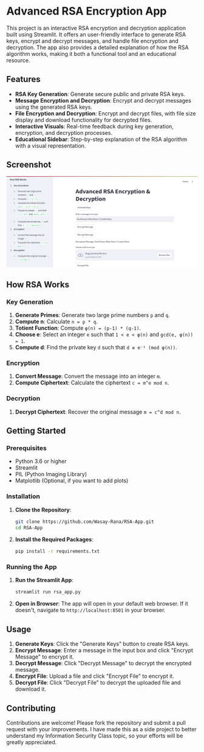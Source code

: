# Advanced RSA Encryption App

This project is an interactive RSA encryption and decryption application built using Streamlit. It offers an user-friendly interface to generate RSA keys, encrypt and decrypt messages, and handle file encryption and decryption. The app also provides a detailed explanation of how the RSA algorithm works, making it both a functional tool and an educational resource.

## Features

- **RSA Key Generation**: Generate secure public and private RSA keys.
- **Message Encryption and Decryption**: Encrypt and decrypt messages using the generated RSA keys.
- **File Encryption and Decryption**: Encrypt and decrypt files, with file size display and download functionality for decrypted files.
- **Interactive Visuals**: Real-time feedback during key generation, encryption, and decryption processes.
- **Educational Sidebar**: Step-by-step explanation of the RSA algorithm with a visual representation.

## Screenshot

![UI Image](/images/app_ui.png)

## How RSA Works

### Key Generation
1. **Generate Primes**: Generate two large prime numbers `p` and `q`.
2. **Compute n**: Calculate `n = p * q`.
3. **Totient Function**: Compute `φ(n) = (p-1) * (q-1)`.
4. **Choose e**: Select an integer `e` such that `1 < e < φ(n)` and `gcd(e, φ(n)) = 1`.
5. **Compute d**: Find the private key `d` such that `d ≡ e⁻¹ (mod φ(n))`.

### Encryption
1. **Convert Message**: Convert the message into an integer `m`.
2. **Compute Ciphertext**: Calculate the ciphertext `c = m^e mod n`.

### Decryption
1. **Decrypt Ciphertext**: Recover the original message `m = c^d mod n`.

## Getting Started

### Prerequisites

- Python 3.6 or higher
- Streamlit
- PIL (Python Imaging Library)
- Matplotlib (Optional, if you want to add plots)

### Installation

1. **Clone the Repository**:
   ```sh
   git clone https://github.com/Wasay-Rana/RSA-App.git
   cd RSA-App
   ```

2. **Install the Required Packages**:
   ```sh
   pip install -r requirements.txt
   ```

### Running the App

1. **Run the Streamlit App**:
   ```sh
   streamlit run rsa_app.py
   ```

2. **Open in Browser**:
   The app will open in your default web browser. If it doesn't, navigate to `http://localhost:8501` in your browser.

## Usage

1. **Generate Keys**: Click the "Generate Keys" button to create RSA keys.
2. **Encrypt Message**: Enter a message in the input box and click "Encrypt Message" to encrypt it.
3. **Decrypt Message**: Click "Decrypt Message" to decrypt the encrypted message.
4. **Encrypt File**: Upload a file and click "Encrypt File" to encrypt it.
5. **Decrypt File**: Click "Decrypt File" to decrypt the uploaded file and download it.

## Contributing

Contributions are welcome! Please fork the repository and submit a pull request with your improvements. I have made this as a side project to better understand my Information Security Class topic, so your efforts will be greatly appreciated.
